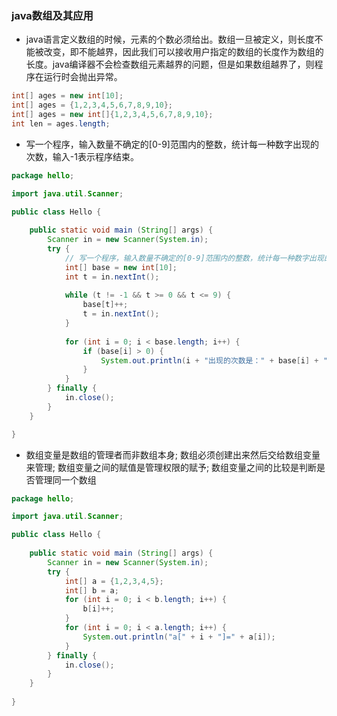 ### java数组及其应用

* java语言定义数组的时候，元素的个数必须给出。数组一旦被定义，则长度不能被改变，即不能越界，因此我们可以接收用户指定的数组的长度作为数组的长度。java编译器不会检查数组元素越界的问题，但是如果数组越界了，则程序在运行时会抛出异常。
```java
int[] ages = new int[10];
int[] ages = {1,2,3,4,5,6,7,8,9,10};
int[] ages = new int[]{1,2,3,4,5,6,7,8,9,10};
int len = ages.length;
```

* 写一个程序，输入数量不确定的[0-9]范围内的整数，统计每一种数字出现的次数，输入-1表示程序结束。
```java
package hello;

import java.util.Scanner;

public class Hello {
	
	public static void main (String[] args) {
		Scanner in = new Scanner(System.in);
		try {
			// 写一个程序，输入数量不确定的[0-9]范围内的整数，统计每一种数字出现的次数，输入-1表示程序结束。
			int[] base = new int[10];
			int t = in.nextInt();
			
			while (t != -1 && t >= 0 && t <= 9) {
				base[t]++;
				t = in.nextInt();
			}
			
			for (int i = 0; i < base.length; i++) {
				if (base[i] > 0) {
					System.out.println(i + "出现的次数是：" + base[i] + "次");
				}
			}
		} finally {
			in.close();
		}
	}

}
```

* 数组变量是数组的管理者而非数组本身; 数组必须创建出来然后交给数组变量来管理; 数组变量之间的赋值是管理权限的赋予; 数组变量之间的比较是判断是否管理同一个数组
```java
package hello;

import java.util.Scanner;

public class Hello {
	
	public static void main (String[] args) {
		Scanner in = new Scanner(System.in);
		try {
			int[] a = {1,2,3,4,5};
			int[] b = a;
			for (int i = 0; i < b.length; i++) {
				b[i]++;
			}
			for (int i = 0; i < a.length; i++) {
				System.out.println("a[" + i + "]=" + a[i]);
			}
		} finally {
			in.close();
		}
	}
	
}
```
